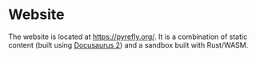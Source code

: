 # Website

The website is located at https://pyrefly.org/.
It is a combination of static content (built using [Docusaurus 2](https://docusaurus.io/)) and a sandbox built with Rust/WASM.
